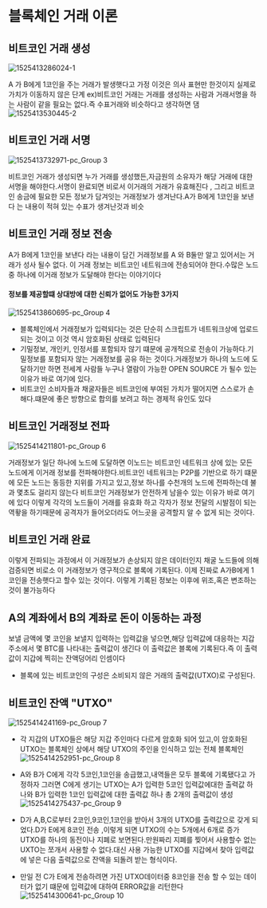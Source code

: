 # 블록체인 거래 이론

## 비트코인 거래 생성
![1525413286024-1](https://user-images.githubusercontent.com/88940298/147848166-35ca312c-ccea-4444-9064-db42bd2a6b43.png)

A 가 B에게 1코인을 주는 거래가 발생햇다고 가정
이것은 의사 표현만 한것이지 실제로 가치가 이동하지 않은 단계
ex)비트코인 거래는 거래를 생성하는 사람과 거래서명을 하는 사람이 같을 필요는 없다.즉  수표거래와 비슷하다고 생각하면 댐 
![1525413530445-2](https://user-images.githubusercontent.com/88940298/147848188-4864595d-d38b-4a80-82f7-25986e9a05e1.png)

## 비트코인 거래 서명
![1525413732971-pc_Group 3](https://user-images.githubusercontent.com/88940298/147848190-4edbf0f2-2c49-4e83-9e1d-5cf55e8c674d.png)

비트코인 거래가 생성되면 누가 거래를 생성했든,자금원의 소유자가 해당 거래에 대한 서명을 해야한다.서명이 완료되면 비로서 이거래의 거래가 유효해진다 , 그리고 비트코인 송금에 필요한 모든 정보가 담겨잇는 거래정보가 생겨난다.A가 B에게 1코인을 보낸다 는 내용이 적혀 있는 수표가 생겨난것과 비슷
## 비트코인 거래 정보 전송
A가 B에게 1코인을 보낸다 라는 내용이 담긴 거래정보를 A 와 B둘만 알고 있어서는 거래가 성사 될수 없다. 이 거래 정보는 비트코인 네트워크에 전송되어야 한다.수많은 노드중 하나에 이거래 정보가 도달해야 한다는 이야기이다

#### 정보를 제공할떄 상대방에 대한 신뢰가 없어도 가능한 3가지
![1525413860695-pc_Group 4](https://user-images.githubusercontent.com/88940298/147848192-95ee1501-1682-49e7-82ae-e88111487742.png)

- 블록체인에서 거래정보가 입력되다는 것은 단순히 스크립트가 네트워크상에 업로드 되는 것이고 이것 역시 암호화된 상태로 입력된다
- 기밀정보, 개인키, 인정서를 포함되자 않기 떄문에 공개적으로 전송이 가능하다.기밀정보를 포함되자 않는 거래정보를 공유 하는 것이다.거래정보가 하나의 노드에 도달하기만 하면 전세계 사람들 누구나 열람이 가능한 OPEN SOURCE 가 될수 있는이유가 바로 여기에 있다.
- 비트코인 소비자들과 채굴자들은 비트코인에 부여된 가치가 떨어지면 스스로가 손해다.떄문에 좋은 방향으로 합의를 보려고 하는 경제적 유인도 있다


## 비트코인 거래정보 전파
![1525414211801-pc_Group 6](https://user-images.githubusercontent.com/88940298/147848198-a7c6ff02-b2cb-47ab-b5bf-3ab8541b7f86.png)

거래정보가 일단 하나에 노드에 도달하면 이노드는 비트코인 네트워크 상에 있는 모든 노드에게 이거래 정보를 전파해야한다.비트코인 네트워크는 P2P를 기반으로 하기 떄문에 모든 노드는 동등한 지위를 가지고 있고,정보 하나를 수천개의 노드에 전파하는데 불과 몇초도 걸리지 않는다
비트코인 거래정보가 안전하게 남을수 있는 이유가 바로 여기에 있다 이렇게 각각의 노드들이 거래를 유효화 하고 각자가 정보 전달의 시발점이 되는 역홯을 하기때문에 공격자가 들어오더라도 어느곳을 공격할지 알 수 없게 되는 것이다.

## 비트코인 거래 완료

이렇게 전파되는 과정에서 이 거래정보가 손상되지 않은 데이터인지 채굴 노드들에 의해 검증되면 비로소 이 거래정보가 영구적으로 블록에 기록된다. 이제 진짜로 A가B에게 1코인을 전송햇다고 할수 있는 것이다. 이렇게 기록된 정보는 이후에 위조,혹은 변조하는 것이 불가능하다

## A의 계좌에서 B의 계좌로 돈이 이동하는 과정
보낼 금액에 몇 코인을 보낼지 입력하는 입력값을 넣으면,해당 입력값에 대응하는 지갑 주소에서 몇 BTC를 나타내는 출력값이 생긴다 이 출력값은 블록에 기록된다.즉 이 출력값이 지갑에 찍히는 잔액덩어리 인셈이다
- 블록에 있는 비트코인의 구성은 소비되지 않은 거래의 출력값(UTXO)로 구성된다.
## 비트코인 잔액 "UTXO"
![1525414241169-pc_Group 7](https://user-images.githubusercontent.com/88940298/147848208-ef3c77a6-8ac9-4685-82c0-ce7e9b557822.png)

- 각 지갑의 UTXO들은 해당 지갑 주인마다 다르게 암호화 되어 있고,이 암호화된 UTXO는 블록체인 상에서 해당 UTXO의 주인을 인식하고 있는 전체 블록체인
![1525414252951-pc_Group 8](https://user-images.githubusercontent.com/88940298/147848217-e11820f1-9b56-4304-ab6b-815965731e50.png)

- A와 B가 C에게 각각 5코인,1코인을 송급했고,내역들은 모두 블록에 기록됐다고 가정하자
그러면 C에게 생기는 UTXO는 A가 입력한 5코인 입력값에대한 출력값 하나와 B가 입력한 1코인 입력값에 대한 출력값 하나 총 2개의 출력값이 생성
![1525414275437-pc_Group 9](https://user-images.githubusercontent.com/88940298/147848219-e7764080-c5b7-4860-94da-32295ef3afa0.png)

- D가 A,B,C로부터 2코인,9코인,1코인을 받아서 3개의 UTXO를 출력값으로 갖게 되었다.D가 E에게 8코인 전송 ,이렇게 되면 UTXO의 수는 5개에서 6개로 증가 UTXO를 하나의 동전이나 지폐로 보면된다.만원짜리 지폐를 찢어서 사용할수 없는 UXTO는 쪼개서 사용할 수 없다.대신 사용 가능한 UTXO를 지갑에서 찾아 입력값에 넣은 다음 출력값으로 잔액을 되돌려 받는 형식이다.
- 만일 전 C가 E에게 전송하려면 가진 UTXO데이터중 8코인을 전송 할 수 있는 데이터가 없기 떄문에 입력값에 대하여 ERROR값을 리턴한다
![1525414300641-pc_Group 10](https://user-images.githubusercontent.com/88940298/147848223-f6c98f30-a6a4-4010-8956-65f38b3ee790.png)

